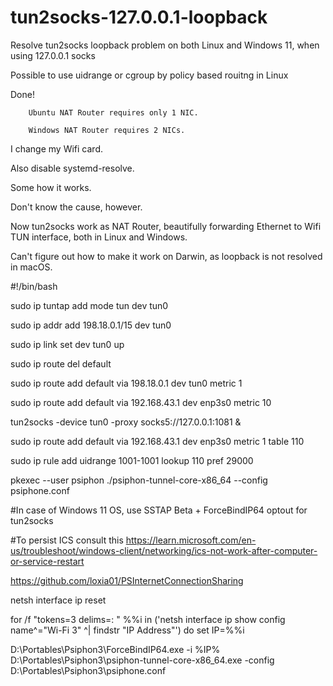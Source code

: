# tun2socks-127.0.0.1-loopback

Resolve tun2socks loopback problem on both Linux and Windows 11, when using 127.0.0.1 socks

Possible to use uidrange or cgroup by policy based rouitng in Linux

Done!

        Ubuntu NAT Router requires only 1 NIC.

        Windows NAT Router requires 2 NICs.

I change my Wifi card.

Also disable systemd-resolve.

Some how it works.

Don't know the cause, however.

Now tun2socks work as NAT Router, beautifully forwarding Ethernet to Wifi TUN interface, both in Linux and Windows.

Can't figure out how to make it work on Darwin, as loopback is not resolved in macOS.

#!/bin/bash

sudo ip tuntap add mode tun dev tun0

sudo ip addr add 198.18.0.1/15 dev tun0

sudo ip link set dev tun0 up

sudo ip route del default

sudo ip route add default via 198.18.0.1 dev tun0 metric 1

sudo ip route add default via 192.168.43.1 dev enp3s0 metric 10

tun2socks -device tun0 -proxy socks5://127.0.0.1:1081 &

sudo ip route add default via 192.168.43.1 dev enp3s0 metric 1 table 110

sudo ip rule add uidrange 1001-1001 lookup 110 pref 29000

pkexec --user psiphon  ./psiphon-tunnel-core-x86_64  --config psiphone.conf

#In case of Windows 11 OS, use SSTAP Beta + ForceBindIP64 optout for tun2socks

#To persist ICS consult this https://learn.microsoft.com/en-us/troubleshoot/windows-client/networking/ics-not-work-after-computer-or-service-restart

https://github.com/loxia01/PSInternetConnectionSharing 

netsh interface ip reset

for /f "tokens=3 delims=: " %%i  in ('netsh interface ip show config name^="Wi-Fi 3" ^| findstr "IP Address"') do set IP=%%i

D:\Portables\Psiphon3\ForceBindIP64.exe -i %IP% D:\Portables\Psiphon3\psiphon-tunnel-core-x86_64.exe -config D:\Portables\Psiphon3\psiphone.conf




